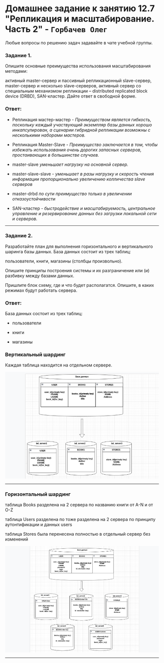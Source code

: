 # Домашнее задание к занятию 12.7 "Репликация и масштабирование. Часть 2" - `Горбачев Олег`


Любые вопросы по решению задач задавайте в чате учебной группы.

### Задание 1.
Опишите основные преимущества использования масштабирования методами:

активный master-сервер и пассивный репликационный slave-сервер,
master-сервер и несколько slave-серверов,
активный сервер со специальным механизмом репликации – distributed replicated block device (DRBD), SAN-кластер.
Дайте ответ в свободной форме.

### Ответ:

* Репликация мастер-мастер - *Преимуществом является гибкость, поскольку каждый участвующий экземпляр базы данных хорошо инкапсулирован, а сценарии гибридной репликации возможны с несколькими наборами мастеров.* 

* Репликация Master-Slave - *Преимущество заключается в том, чтобы избежать использования очень дорогих запасных серверов, простаивающих в большинстве случаев.*

* master-slave *уменьшает нагрузку на основной сервер.*

* master-slave-slave - *уменьшает в разы нагрузку и скорость чтения информации пропорционально увеличению колличества slave серверов*

* master-drbd *по сути преимущество только в увеличении отказоустойчивости*

* SAN-кластер - *быстродействие и масштабируемость, центральное управление и резервирование данных без загрузки локальной сети и серверов.*
  
---

### Задание 2.
Разработайте план для выполнения горизонтального и вертикального шаринга базы данных. База данных состоит из трех таблиц:

пользователи,
книги,
магазины (столбцы произвольно).

Опишите принципы построения системы и их разграничение или (и) разбивку между базами данных.

Пришлите блок схему, где и что будет располагатся. Опишите, в каких режимах будут работать сервера.


### Ответ:
База данных состоит из трех таблиц:

* пользователи
 
* книги
  
* магазины

### Вертикальный шардинг

Каждая таблица находится на отдельном сервере. 

![2-1](./12.7-2-001.jpg)

---

### Горизонтальный шардинг
таблица Books разделена на 2 сервера по названию книги от A-N и от O-Z

таблица Users разделена по тоже разделена на 2 сервера по принципу аутонтификации и данных users

таблица Stores была перенесена полностью в отдельный сервер без изменений 

![2-2](./12.7-2-002.jpg)

---
